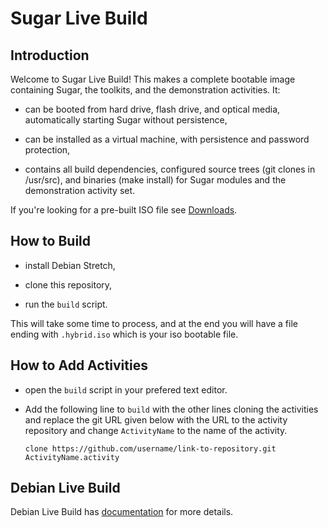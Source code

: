 # Sugar Live Build
## Introduction

Welcome to Sugar Live Build! This makes a complete bootable image containing Sugar, the toolkits, and the demonstration activities. It:

- can be booted from hard drive, flash drive, and optical media, automatically starting Sugar without persistence,

- can be installed as a virtual machine, with persistence and password protection,

- contains all build dependencies, configured source trees (git clones in /usr/src), and binaries (make install) for Sugar modules and the demonstration activity set.

If you're looking for a pre-built ISO file see [Downloads](http://people.sugarlabs.org/~quozl/sugar-live-build-20171009/).

## How to Build

- install Debian Stretch,

- clone this repository,

- run the `build` script.

This will take some time to process, and at the end you will have a file ending with `.hybrid.iso` which is your iso bootable file.

## How to Add Activities
- open the `build` script in your prefered text editor.

- Add the following line to `build` with the other lines cloning the activities and replace the git URL given below with the URL to the activity repository and change `ActivityName` to the name of the activity.

    `clone https://github.com/username/link-to-repository.git     ActivityName.activity`

## Debian Live Build

Debian Live Build has [documentation](https://debian-live.alioth.debian.org/live-manual/stable/manual/html/live-manual.en.html#107) for more details.

